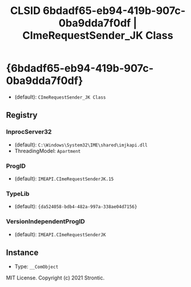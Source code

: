 ﻿---
title: "CLSID 6bdadf65-eb94-419b-907c-0ba9dda7f0df | CImeRequestSender_JK Class"
excerpt: What is COM-Object CLSID 6bdadf65-eb94-419b-907c-0ba9dda7f0df?
---

# {6bdadf65-eb94-419b-907c-0ba9dda7f0df}

* (default): `CImeRequestSender_JK Class`

## Registry


### InprocServer32

* (default): `C:\Windows\System32\IME\shared\imjkapi.dll`
* ThreadingModel: `Apartment`

### ProgID

* (default): `IMEAPI.CImeRequestSenderJK.15`

### TypeLib

* (default): `{da524058-bdb4-482a-997a-338ae04d7156}`

### VersionIndependentProgID

* (default): `IMEAPI.CImeRequestSenderJK`

## Instance

* Type: `__ComObject`

MIT License. Copyright (c) 2021 Strontic.


